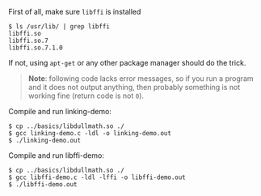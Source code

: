First of all, make sure `libffi` is installed

```
$ ls /usr/lib/ | grep libffi
libffi.so
libffi.so.7
libffi.so.7.1.0
```

If not, using `apt-get` or any other package manager should do the trick.

> **Note**: following code lacks error messages, so if you run a program
> and it does not output anything, then probably something is not working fine
> (return code is not `0`).


Compile and run linking-demo:
```
$ cp ../basics/libdullmath.so ./
$ gcc linking-demo.c -ldl -o linking-demo.out
$ ./linking-demo.out
```

Compile and run libffi-demo:
```
$ cp ../basics/libdullmath.so ./
$ gcc libffi-demo.c -ldl -lffi -o libffi-demo.out
$ ./libffi-demo.out
```

